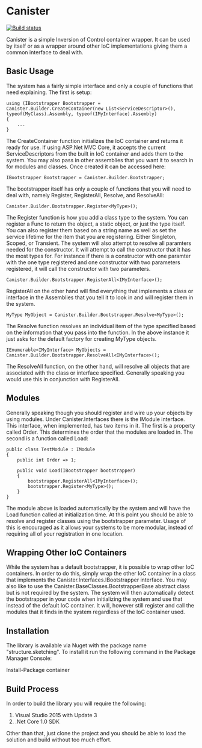 # Canister

[![Build status](https://ci.appveyor.com/api/projects/status/9x5dp1v8qd1o3lii?svg=true)](https://ci.appveyor.com/project/JaCraig/canister)

Canister is a simple Inversion of Control container wrapper. It can be used by itself or as a wrapper around other IoC implementations giving them a common interface to deal with.

## Basic Usage

The system has a fairly simple interface and only a couple of functions that need explaining. The first is setup:

    using (IBootstrapper Bootstrapper = Canister.Builder.CreateContainer(new List<ServiceDescriptor>(), typeof(MyClass).Assembly, typeof(IMyInterface).Assembly)
	{
		...
	}
	
The CreateContainer function initializes the IoC container and returns it ready for use. If using ASP.Net MVC Core, it accepts the current ServiceDescriptors from the built in IoC container and adds them to the system. You may also pass in other assemblies that you want it to search in for modules and classes. Once created it can be accessed here:

    IBootstrapper Bootstrapper = Canister.Builder.Bootstrapper;
	
The bootstrapper itself has only a couple of functions that you will need to deal with, namely Register, RegisterAll, Resolve, and ResolveAll:

    Canister.Builder.Bootstrapper.Register<MyType>();
	
The Register function is how you add a class type to the system. You can register a Func to return the object, a static object, or just the type itself. You can also register them based on a string name as well as set the service lifetime for the item that you are registering. Either Singleton, Scoped, or Transient. The system will also attempt to resolve all paramters needed for the constructor. It will attempt to call the constructor that it has the most types for. For instance if there is a constructor with one paramter with the one type registered and one constructor with two parameters registered, it will call the constructor with two parameters.

    Canister.Builder.Bootstrapper.RegisterAll<IMyInterface>();
	
RegisterAll on the other hand will find everything that implements a class or interface in the Assemblies that you tell it to look in and will register them in the system.

    MyType MyObject = Canister.Builder.Bootstrapper.Resolve<MyType>();
	
The Resolve function resolves an individual item of the type specified based on the information that you pass into the function. In the above instance it just asks for the default factory for creating MyType objects.

    IEnumerable<IMyInterface> MyObjects = Canister.Builder.Bootstrapper.ResolveAll<IMyInterface>();
	
The ResolveAll function, on the other hand, will resolve all objects that are associated with the class or interface specified. Generally speaking you would use this in conjunction with RegisterAll.

## Modules

Generally speaking though you should register and wire up your objects by using modules. Under Canister.Interfaces there is the IModule interface. This interface, when implemented, has two items in it. The first is a property called Order. This determines the order that the modules are loaded in. The second is a function called Load:

    public class TestModule : IModule
    {
        public int Order => 1;

        public void Load(IBootstrapper bootstrapper)
        {
		    bootstrapper.RegisterAll<IMyInterface>();
			bootstrapper.Register<MyType>();
        }
    }
	
The module above is loaded automatically by the system and will have the Load function called at initialization time. At this point you should be able to resolve and register classes using the bootstrapper parameter. Usage of this is encouraged as it allows your systems to be more modular, instead of requiring all of your registration in one location.

## Wrapping Other IoC Containers

While the system has a default bootstrapper, it is possible to wrap other IoC containers. In order to do this, simply wrap the other IoC container in a class that implements the Canister.Interfaces.IBootstrapper interface. You may also like to use the Canister.BaseClasses.BootstrapperBase abstract class but is not required by the system. The system will then automatically detect the bootstrapper in your code when initializing the system and use that instead of the default IoC container. It will, however still register and call the modules that it finds in the system regardless of the IoC container used.

## Installation

The library is available via Nuget with the package name "structure.sketching". To install it run the following command in the Package Manager Console:

Install-Package container

## Build Process

In order to build the library you will require the following:

1. Visual Studio 2015 with Update 3
2. .Net Core 1.0 SDK

Other than that, just clone the project and you should be able to load the solution and build without too much effort.
